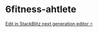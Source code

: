 # 6fitness-ahtlete

[Edit in StackBlitz next generation editor ⚡️](https://stackblitz.com/~/github.com/emt28/6fitness-ahtlete)